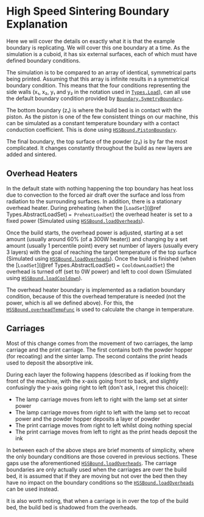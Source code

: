 # High Speed Sintering Boundary Explanation

Here we will cover the details on exactly what it is that the example boundary
is replicating. We will cover this one boundary at a time. As the simulation is
a cuboid, it has six external surfaces, each of which must have defined boundary
conditions.

The simulation is to be compared to an array of identical, symmetrical
parts being printed. Assuming that this array is infinite results in
a symmetrical boundary condition. This means that the four conditions
representing the side walls (x₁, x₂, y₁ and y₂ in the notation used in
[`Types.Load`](@ref)), can all use the default boundary condition provided by
[`Boundary.SymetryBoundary`](@ref).

The bottom boundary (z₁) is where the build bed is in contact with the piston.
As the piston is one of the few consistent things on our machine, this can
be simulated as a constant temperature boundary with a contact conduction
coefficient. This is done using [`HSSBound.PistonBoundary`](@ref).

The final boundary, the top surface of the powder (z₂) is by far the most
complicated. It changes constantly throughout the build as new layers are added
and sintered.

## Overhead Heaters

In the default state with nothing happening the top boundary has heat loss due
to convection to the forced air draft over the surface and loss from radiation
to the surrounding surfaces. In addition, there is a stationary overhead
heater. During preheating (when the [`LoadSet`](@ref Types.AbstractLoadSet) `= PreheatLoadSet`) the overhead heater is set to a fixed power (Simulated using
[`HSSBound.loadOverheads`](@ref)).

Once the build starts, the overhead power is adjusted, starting at a set
amount (usually around 60% (of a 300W heater)) and changing by a set amount
(usually 1 percentile point) every set number of layers (usually every 3
layers) with the goal of reaching the target temperature of the top surface
(Simulated using [`HSSBound.loadOverheads`](@ref)). Once the build is finished
(when the [`LoadSet`](@ref Types.AbstractLoadSet) `= CooldownLoadSet`) the
overhead is turned off (set to 0W power) and left to cool down (Simulated using
[`HSSBound.loadCooldown`](@ref)).

The overhead heater boundary is implemented as a radiation boundary condition,
because of this the overhead temperature is needed (not the power, which is all
we defined above). For this, the [`HSSBound.overheadTempFunc`](@ref) is used to
calculate the change in temperature.

## Carriages

Most of this change comes from the movement of two carriages, the lamp carriage
and the print carriage. The first contains both the powder hopper (for
recoating) and the sinter lamp. The second contains the print heads used to
deposit the absorptive ink.

During each layer the following happens (described as if looking from the front
of the machine, with the x-axis going front to back, and slightly confusingly
the y-axis going right to left (don't ask, I regret this choice)):

  - The lamp carriage moves from left to right with the lamp set at sinter power
  - The lamp carriage moves from right to left with the lamp set to recoat power
    and the powder hopper deposits a layer of powder
  - The print carriage moves from right to left whilst doing nothing special
  - The print carriage moves from left to right as the print heads deposit the ink

In between each of the above steps are brief moments of simplicity, where the
only boundary conditions are those covered in previous sections. These gaps use
the aforementioned [`HSSBound.loadOverheads`](@ref). The carriage boundaries are
only actually used when the carriages are over the build bed, it is assumed that
if they are moving but not over the bed then they have no impact on the boundary
conditions so the [`HSSBound.loadOverheads`](@ref) can be used instead.

It is also worth noting, that when a carriage is in over the top of the build
bed, the build bed is shadowed from the overheads.
